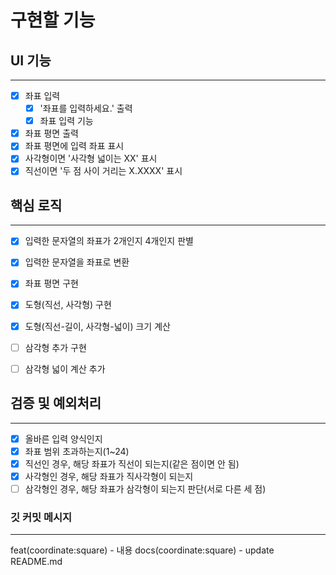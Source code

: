 # 구현할 기능

## UI 기능

---

- [x] 좌표 입력
  - [x] '좌표를 입력하세요.' 출력
  - [x] 좌표 입력 기능
- [x] 좌표 평면 출력
- [x] 좌표 평면에 입력 좌표 표시
- [x] 사각형이면 '사각형 넓이는 XX' 표시
- [x] 직선이면 '두 점 사이 거리는 X.XXXX' 표시

## 핵심 로직

---

- [x] 입력한 문자열의 좌표가 2개인지 4개인지 판별
- [x] 입력한 문자열을 좌표로 변환
- [x] 좌표 평면 구현
- [x] 도형(직선, 사각형) 구현
- [x] 도형(직선-길이, 사각형-넓이) 크기 계산

- [ ] 삼각형 추가 구현
- [ ] 삼각형 넓이 계산 추가

## 검증 및 예외처리

---

- [x] 올바른 입력 양식인지
- [x] 좌표 범위 초과하는지(1~24)
- [x] 직선인 경우, 해당 좌표가 직선이 되는지(같은 점이면 안 됨)
- [x] 사각형인 경우, 해당 좌표가 직사각형이 되는지
- [ ] 삼각형인 경우, 해당 좌표가 삼각형이 되는지 판단(서로 다른 세 점)

### 깃 커밋 메시지

---

feat(coordinate:square) - 내용
docs(coordinate:square) - update README.md